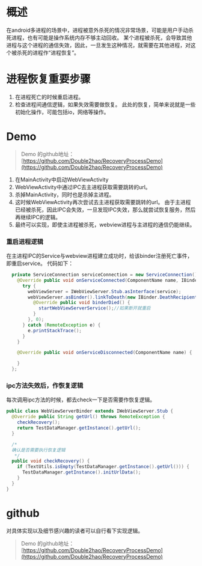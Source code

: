 # 概述
在android多进程的场景中，进程被意外杀死的情况非常场景，可能是用户手动杀死进程，也有可能是操作系统内存不够主动回收。
某个进程被杀死，会导致其他进程与这个进程的通信失效，因此，一旦发生这种情况，就需要在其他进程，对这个被杀死的进程作“进程恢复”。

# 进程恢复重要步骤
1. 在进程死亡的时候重启进程。
2. 检查进程间通信逻辑，如果失效需要做恢复。
此处的恢复，简单来说就是一些初始化操作，可能包括io，网络等操作。

# Demo
> Demo 的github地址：
> [https://github.com/Double2hao/RecoveryProcessDemo](https://github.com/Double2hao/RecoveryProcessDemo)

1. 在MainActivity中启动WebViewActivity
2. WebViewActivity中通过IPC去主进程获取需要跳转的url。
3. 杀掉MainActivity，同时也是杀掉主进程。
4. 这时候WebViewActivity再次尝试去主进程获取需要跳转的url。
由于主进程已经被杀死，因此IPC会失效，一旦发现IPC失效，那么就尝试恢复服务，然后再继续IPC的逻辑。
5. 最终可以实现，即使主进程被杀死，webview进程与主进程的通信仍能继续。

### 重启进程逻辑
在主进程IPC的Service与webview进程建立成功时，给该binder注册死亡事件，即重启service。
代码如下：
```java
  private ServiceConnection serviceConnection = new ServiceConnection() {
    @Override public void onServiceConnected(ComponentName name, IBinder service) {
      try {
        webViewServer = IWebViewServer.Stub.asInterface(service);
        webViewServer.asBinder().linkToDeath(new IBinder.DeathRecipient() {
          @Override public void binderDied() {
            startWebViewServerService();//如果断开就重启
          }
        }, 0);
      } catch (RemoteException e) {
        e.printStackTrace();
      }
    }

    @Override public void onServiceDisconnected(ComponentName name) {

    }
  };
```

### ipc方法失效后，作恢复逻辑
每次调用ipc方法的时候，都去check一下是否需要作恢复逻辑。

```java
public class WebViewServerBinder extends IWebViewServer.Stub {
  @Override public String getUrl() throws RemoteException {
    checkRecovery();
    return TestDataManager.getInstance().getUrl();
  }

  /*
  确认是否需要执行恢复逻辑
   */
  public void checkRecovery() {
    if (TextUtils.isEmpty(TestDataManager.getInstance().getUrl())) {
      TestDataManager.getInstance().initUrlData();
    }
  }
}
```

# github
对具体实现以及细节感兴趣的读者可以自行看下实现逻辑。
> Demo 的github地址：
> [https://github.com/Double2hao/RecoveryProcessDemo](https://github.com/Double2hao/RecoveryProcessDemo)